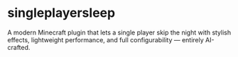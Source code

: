 # singleplayersleep
A modern Minecraft plugin that lets a single player skip the night with stylish effects, lightweight performance, and full configurability — entirely AI-crafted.
